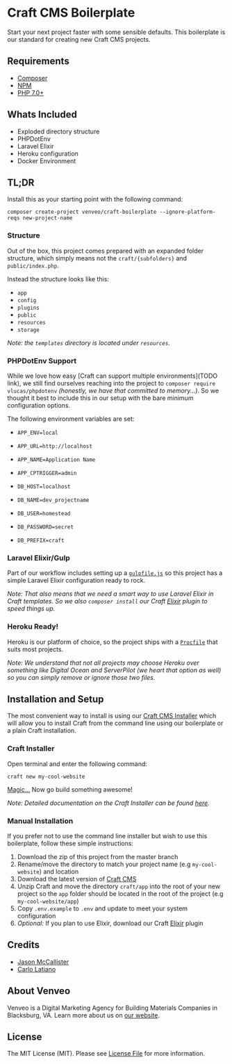 # Craft CMS Boilerplate

Start your next project faster with some sensible defaults. This boilerplate is our standard for creating new Craft CMS projects.

## Requirements

- [Composer](https://getcomposer.org)
- [NPM](https://www.npmjs.com)
- [PHP 7.0+](http://php.net)

## Whats Included

- Exploded directory structure
- PHPDotEnv
- Laravel Elixir
- Heroku configuration
- Docker Environment

## TL;DR

Install this as your starting point with the following command:

```
composer create-project venveo/craft-boilerplate --ignore-platform-reqs new-project-name
```

### Structure

Out of the box, this project comes prepared with an expanded folder structure, which simply means not the `craft/{subfolders}` and `public/index.php`.

Instead the structure looks like this:

- `app`
- `config`
- `plugins`
- `public`
- `resources`
- `storage`

_*Note:* the `templates` directory is located under `resources`._

### PHPDotEnv Support

While we love how easy [Craft can support multiple environments](TODO link), we still find ourselves reaching into the project to `composer require vlucas/phpdotenv` _(honestly, we have that committed to memory...)_. So we thought it best to include this in our setup with the bare minimum configuration options.

The following environment variables are set:

- `APP_ENV=local`
- `APP_URL=http://localhost`
- `APP_NAME=Application Name`
- `APP_CPTRIGGER=admin`

- `DB_HOST=localhost`
- `DB_NAME=dev_projectname`
- `DB_USER=homestead`
- `DB_PASSWORD=secret`
- `DB_PREFIX=craft`

### Laravel Elixir/Gulp

Part of our workflow includes setting up a [`gulpfile.js`](https://github.com/venveo/craft-boilerplate/gulpfile.js) so this project has a simple Laravel Elixir configuration ready to rock.

_*Note:* That also means that we need a smart way to use Laravel Elixir in Craft templates. So we also `composer install` our Craft [Elixir](https://github.com/venveo/craft-elixir) plugin to speed things up._

### Heroku Ready!

Heroku is our platform of choice, so the project ships with a [`Procfile`](https://github.com/venveo/craft-boilerplate/Procfile) that suits most projects.


_*Note:* We understand that not all projects may choose Heroku over something like Digital Ocean and ServerPilot (we heart that option as well) so you can simply remove or ignore those two files._

## Installation and Setup

The most convenient way to install is using our [Craft CMS Installer](https://github.com/venveo/craft-installer) which will allow you to install Craft from the command line using our boilerplate or a plain Craft installation.

### Craft Installer

Open terminal and enter the following command:

`craft new my-cool-website`

[Magic...](http://i.giphy.com/qJxFuXXWpkdEI.gif) Now go build something awesome!

_*Note:* Detailed documentation on the Craft Installer can be found [here](https://github.com/venveo/craft-installer/README.md)._

### Manual Installation

If you prefer not to use the command line installer but wish to use this boilerplate, follow these simple instructions:

1. Download the zip of this project from the master branch
2. Rename/move the directory to match your project name (e.g `my-cool-website`) and location
3. Download the latest version of [Craft CMS](https://craftcms.com)
4. Unzip Craft and move the directory `craft/app` into the root of your new project so the `app` folder should be located in the root of the project (e.g `my-cool-website/app`)
5. Copy `.env.example` to `.env` and update to meet your system configuration
6. *Optional:* If you plan to use Elixir, download our Craft [Elixir](https://github.com/venveo/craft-elixir) plugin

## Credits

* [Jason McCallister](https://github.com/themccallister)
* [Carlo Latiano](https://github.com/carlolaitano)

## About Venveo

Venveo is a Digital Marketing Agency for Building Materials Companies in Blacksburg, VA. Learn more about us on [our website](https://www.venveo.com).

## License

The MIT License (MIT). Please see [License File](LICENSE) for more information.
